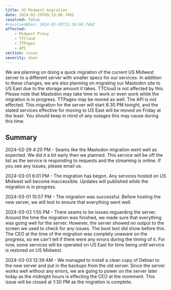 ```yaml
---
title: US Midwest migration
date: 2024-02-29T09:13:00.746Z
resolved: false
#resolvedWhen: 2024-03-03T13:30:00.746Z
affected:
    - Midwest Proxy
    - TTCloud
    - TTPages
    - API
section: issue
severity: down
---
```


We are planning on doing a quick migration of the current US Midwest server to a different server with smaller specs for our services. In addition to these changes, we are also planning on migrating our Mastodon site to US East due to the storage amount it takes. TTCloud is not affected by this. Please note that Mastodon may take time to work or even work while the migration is in progress. TTPages may be moved as well. The API is not effected. This migration for the server will start 6:30 PM tonight, and the stated services effective for moving to US East will be moved on Friday at the least. You should keep in mind of any outages this may cause during this time.

## Summary
2024-02-29 4:20 PM - Seams like the Mastodon migration went well as expected. We did it a bit early then we planned. This service will be off the list as the service is responding to requests and the streaming is online. If you see any issues, please email us.

2024-03-01 6:01 PM - The migration has begon. Any services hosted on US Midwest will become inaccessible. Updates will published while the migration is in progress.

2024-03-01 10:57 PM - The migration was successful. Before hosting the new server, we will test to ensure that everything went well.

2024-03-02 1:55 PM - There seams to be issues reguarding the server. Around the time the migration was finished, we made sure that everything was going well for the server. However, the server showed no output to the screen we used to check for any issues. The boot text did show before this. The CEO at the time of the migration was complety unaware on the progress, so we can't tell if there were any errors during the timing of it. For now, some services will be operated on US East for time being until service is restored on US Midwest.

2024-03-03 12:39 AM - We managed to install a clean copy of Debian to the new server and put in the backups from the old server. Since the server works well without any errors, we are going to power on the server later today as the midnight hours is effecting the CEO at the momment. This issue will be closed at 1:30 PM as the migration is complete.
